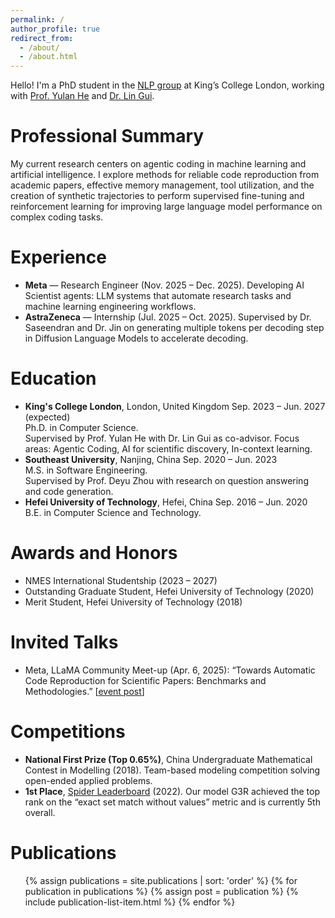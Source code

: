 ```yaml
---
permalink: /
author_profile: true
redirect_from: 
  - /about/
  - /about.html
---
```


Hello! I'm a PhD student in the [NLP group](https://kclnlp.github.io/) at King’s College London, working with [Prof. Yulan He](https://sites.google.com/view/yulanhe) and [Dr. Lin Gui](https://sites.google.com/view/lin-gui/about-me).

Professional Summary
======
My current research centers on agentic coding in machine learning and artificial intelligence. I explore methods for reliable code reproduction from academic papers, effective memory management, tool utilization, and the creation of synthetic trajectories to perform supervised fine-tuning and reinforcement learning for improving large language model performance on complex coding tasks.

Experience
======
- **Meta** — Research Engineer (Nov. 2025 – Dec. 2025). Developing AI Scientist agents: LLM systems that automate research tasks and machine learning engineering workflows.
- **AstraZeneca** — Internship (Jul. 2025 – Oct. 2025). Supervised by Dr. Saseendran and Dr. Jin on generating multiple tokens per decoding step in Diffusion Language Models to accelerate decoding.

Education
======
<ul class="education-list">
  <li>
    <div class="education-header">
      <span class="education-institution"><strong>King's College London</strong>, London, United Kingdom</span>
      <span class="education-dates">Sep. 2023 – Jun. 2027 (expected)</span>
    </div>
    <div class="education-degree">Ph.D. in Computer Science.</div>
    <div class="education-notes">Supervised by Prof. Yulan He with Dr. Lin Gui as co-advisor. Focus areas: Agentic Coding, AI for scientific discovery, In-context learning.</div>
  </li>
  <li>
    <div class="education-header">
      <span class="education-institution"><strong>Southeast University</strong>, Nanjing, China</span>
      <span class="education-dates">Sep. 2020 – Jun. 2023</span>
    </div>
    <div class="education-degree">M.S. in Software Engineering.</div>
    <div class="education-notes">Supervised by Prof. Deyu Zhou with research on question answering and code generation.</div>
  </li>
  <li>
    <div class="education-header">
      <span class="education-institution"><strong>Hefei University of Technology</strong>, Hefei, China</span>
      <span class="education-dates">Sep. 2016 – Jun. 2020</span>
    </div>
    <div class="education-degree">B.E. in Computer Science and Technology.</div>
  </li>
</ul>

Awards and Honors
======
- NMES International Studentship (2023 – 2027)
- Outstanding Graduate Student, Hefei University of Technology (2020)
- Merit Student, Hefei University of Technology (2018)

Invited Talks
======
- Meta, LLaMA Community Meet-up (Apr. 6, 2025): “Towards Automatic Code Reproduction for Scientific Papers: Benchmarks and Methodologies.” [[event post](https://www.linkedin.com/posts/yanzheng-xiang-9aa572282_ai-llm-agenticai-activity-7336720296193761281-yGy2/?utm_source=share&utm_medium=member_desktop&rcm=ACoAAETIZhIBXh5XAI2i8HIYl-QGLzQlxhu0J98)]

Competitions
======
- **National First Prize (Top 0.65%)**, China Undergraduate Mathematical Contest in Modelling (2018). Team-based modeling competition solving open-ended applied problems.
- **1st Place**, [Spider Leaderboard](https://yale-lily.github.io/spider) (2022). Our model G3R achieved the top rank on the “exact set match without values” metric and is currently 5th overall.

Publications
======
<ul class="publication-list">
{% assign publications = site.publications | sort: 'order' %}
{% for publication in publications %}
  {% assign post = publication %}
  {% include publication-list-item.html %}
{% endfor %}
</ul>
